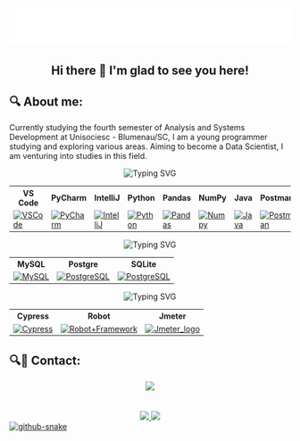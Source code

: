 <h1 align="center">
  <img src="https://raw.githubusercontent.com/Anderson-Andy-Correa/Anderson-Andy-Correa/main/name.svg" alt="Title name" />
</h1>

<h2 align="center"> Hi there 👋 I'm glad to see you here! </h2> 

## 🔍 About me:
Currently studying the fourth semester of Analysis and Systems Development at Unisociesc - Blumenau/SC, I am a young programmer studying and exploring various areas. Aiming to become a Data Scientist, I am venturing into studies in this field.

<div align="center" style="text-align: center;">
  <img src="https://readme-typing-svg.herokuapp.com?font=Fira+Code&size=30&duration=3000&pause=1000&color=1C8D5B&center=true&vCenter=true&width=500&height=100&lines=Tools+and+languages" alt="Typing SVG")/>
</div>

<div align="center">
  <table>
    <tr>
      <th>VS Code</th>
      <th>PyCharm</th>
      <th>IntelliJ</th>
      <th>Python</th>
      <th>Pandas</th>
      <th>NumPy</th>
      <th>Java</th>
      <th>Postman</th>
      <th>Insomnia</th>
    </tr>
    <tr>
      <td><a href="https://github.com/Anderson-Andy-Correa?tab=repositories&q=&type=&language=jupyter+notebook&sort=" target="_blank"><img src="https://skillicons.dev/icons?i=vscode" alt="VSCode" width="65" height="65" /></a></td>
      <td><a href="https://www.jetbrains.com/pycharm/" target="_blank"><img src="https://skillicons.dev/icons?i=pycharm" alt="PyCharm" width="65" height="65" /></a></td>
      <td><a href="https://www.jetbrains.com/idea/" target="_blank"><img src="https://skillicons.dev/icons?i=idea" alt="IntelliJ" width="65" height="65" /></a></td>
      <td><a href="https://github.com/Anderson-Andy-Correa?tab=repositories&q=&type=&language=python&sort=" target="_blank"><img src="https://techstack-generator.vercel.app/python-icon.svg" alt="Python" width="65" height="65" /></a></td>
      <td><a href="https://github.com/Anderson-Andy-Correa/8-Python-Impressionador-Hashtag/tree/main/22-Pandas_e_Integracao_com_Excel" target="_blank"><img src="https://img.icons8.com/?size=65&id=xSkewUSqtErH&format=png&color=000000" alt="Pandas" width="65" height="65" /></a></td>
      <td><a href="https://github.com/Anderson-Andy-Correa/8-Python-Impressionador-Hashtag/tree/main/21-Numpy" target="_blank"><img src="https://logosandtypes.com/wp-content/uploads/2024/02/numpy.svg" alt="Numpy" width="65" height="65" /></a></td>
      <td><a href="https://github.com/Anderson-Andy-Correa?tab=repositories&q=&type=&language=java&sort=" target="_blank"><img src="https://techstack-generator.vercel.app/java-icon.svg" alt="Java" width="65" height="65" /></a></td>
      <td><a href="https://github.com/Anderson-Andy-Correa/Delphi_Dev2Blu_2022/tree/main" target="_blank"><img src="https://skillicons.dev/icons?i=postman" alt="Postman" width="65" height="65" /></a></td>
      <td><a href="https://github.com/Anderson-Andy-Correa/Delphi_Dev2Blu_2022/tree/main" target="_blank"><img src="https://icon.icepanel.io/Technology/svg/Insomnia.svg" alt="Insomnia" width="65" height="65" /></a></td>
    </tr>
  </table>
</div>

<div align="center" style="text-align: center;">
  <img src="https://readme-typing-svg.herokuapp.com?font=Fira+Code&size=30&duration=3000&pause=1000&color=4a7da4&center=true&vCenter=true&width=500&height=100&lines=DataBase" alt="Typing SVG")/>
</div>

<div align="center">
  <table>
    <tr>
      <th>MySQL</th>
      <th>Postgre</th>
      <th>SQLite</th>
    </tr>
    <tr>
      <td><a href="https://github.com/Anderson-Andy-Correa/Gestao-e-qualidade-de-software/tree/main/03-Banco_de_Dados" target="_blank"><img src="https://techstack-generator.vercel.app/mysql-icon.svg" alt="MySQL" width="65" height="65" /></a></td>
      <td><a href="https://github.com/Anderson-Andy-Correa/Gestao-e-qualidade-de-software/tree/main/03-Banco_de_Dados" target="_blank"><img src="https://skillicons.dev/icons?i=postgres" alt="PostgreSQL" width="65" height="65" /></a></td>
      <td><a href="https://github.com/Anderson-Andy-Correa/8-Python-Impressionador-Hashtag/tree/main/28-Integracao_Python-SQL" target="_blank"><img src="https://skillicons.dev/icons?i=sqlite" alt="PostgreSQL" width="65" height="65" /></a></td>
    </tr>
  </table>
</div>

<div align="center" style="text-align: center;">
  <img src="https://readme-typing-svg.herokuapp.com?font=Fira+Code&size=30&duration=3000&pause=1000&color=ff6163&center=true&vCenter=true&width=500&height=100&lines=Testing" alt="Typing SVG")/>
</div>

<div align="center">
  <table>
    <tr>
      <th>Cypress</th>
      <th>Robot</th>
      <th>Jmeter</th>
    </tr>
    <tr>
      <td><a href="https://github.com/Anderson-Andy-Correa/Gestao-e-qualidade-de-software/tree/main/01-Configuracoes_e_Cypress" target="_blank"><img src="https://user-images.githubusercontent.com/2801156/153322291-8b186487-5127-48f7-aa6d-b0ef350f8575.png" alt="Cypress" width="65" height="65" /></a></td>
      <td><a href="https://github.com/Anderson-Andy-Correa/Gestao-e-qualidade-de-software/tree/main/02-Robot_Framework" target="_blank"><img src="https://cdn.worldvectorlogo.com/logos/robot-framework.svg" alt="Robot+Framework" width="65" height="65" /></a></td>
      <td><a href="https://github.com/Anderson-Andy-Correa/StressLab/tree/main" target="_blank"><img src="https://jmeter.apache.org/images/logo.svg" alt="Jmeter_logo" height="50"/></a></td>
    </tr>
  </table>
</div>

## 🔍📱 Contact:
<div align="center"> 
  <a href="https://www.linkedin.com/in/anderson-andy-correa/" target="_blank"><img src="https://img.shields.io/badge/-LinkedIn-%230077B5?style=for-the-badge&logo=linkedin&logoColor=white" target="_blank"></a> 
</div>
<br></br>

<div align="center">
  <a href="https://github.com/Anderson-Andy-Correa">
  <img height="140em" src="https://github-readme-stats.vercel.app/api?username=Anderson-Andy-Correa&show_icons=true&theme=dracula&include_all_commits=true&count_private=true"/>
  <img height="140em" src="https://github-readme-stats.vercel.app/api/top-langs/?username=Anderson-Andy-Correa&layout=compact&langs_count=7&theme=dracula"/>
</div> 

<picture>
  <source media="(prefers-color-scheme: dark)" srcset="https://github.com/Anderson-Andy-Correa/Anderson-Andy-Correa/blob/output/github-contribution-grid-snake-dark.svg" />
  <source media="(prefers-color-scheme: light)" srcset="https://github.com/Anderson-Andy-Correa/Anderson-Andy-Correa/blob/output/github-contribution-grid-snake.svg" />
  <img alt="github-snake" src="github-snake.svg" />
</picture>

